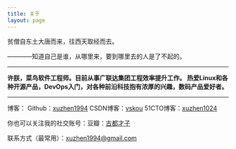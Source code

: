 ```yaml
---
title: 关于
layout: page
---
```


贫僧自东土大唐而来，往西天取经而去。

   ————知道自己是谁，从哪里来，要到哪里去的人是了不起的。
   
---

**许朕，菜鸟软件工程师。目前从事广联达集团工程效率提升工作。
热爱Linux和各种开源产品，DevOps入门，对各种前沿科技抱有浓厚的兴趣，数码产品爱好者。**

---

博客：
Github：[xuzhen1994](http://github.com/xuzhen1994)
CSDN博客：[vskou](http://blog.csdn.net/vskou)
51CTO博客：[xuzhen1024](http://xuzhen1024.blog.51cto.com/)

你也可以关注我的社交账号：豆瓣：[古都才子](https://www.douban.com/people/xuzhen1024/)

联系方式（最常用）：<a href="mailto:xuzhen1994@gmail.com">xuzhen1994@gmail.com</a>